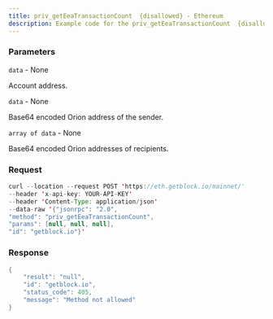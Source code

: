 ```yaml
---
title: priv_getEeaTransactionCount  {disallowed} - Ethereum
description: Example code for the priv_getEeaTransactionCount  {disallowed} json-rpc method. Сomplete guide on how to use priv_getEeaTransactionCount  {disallowed} json-rpc in GetBlock.io Web3 documentation.
---
```


### Parameters


`data` - None

Account address.

`data` - None

Base64 encoded Orion address of the sender.

`array of data` - None

Base64 encoded Orion addresses of recipients.

### Request

``` java
curl --location --request POST 'https://eth.getblock.io/mainnet/' 
--header 'x-api-key: YOUR-API-KEY' 
--header 'Content-Type: application/json' 
--data-raw '{"jsonrpc": "2.0",
"method": "priv_getEeaTransactionCount",
"params": [null, null, null],
"id": "getblock.io"}'
```

###  Response

``` java
{
    "result": "null",
    "id": "getblock.io",
    "status_code": 405,
    "message": "Method not allowed"
}
```

